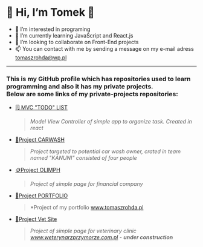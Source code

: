 
  # 👋 Hi, I’m Tomek 👋
  
 
- 👀 I’m interested in programing 
- 🌱 I’m currently learning JavaScript and React.js
- 💞️ I’m looking to collaborate on Front-End projects
- 📫 You can contact with me by sending a message on my e-mail adress tomaszrohda@wp.pl

---
###  This is my GitHub profile which has repositories used to learn programming and also it has my private projects. </br>Below are some links of my private-projects repositories:


- <a href="https://github.com/trohda/react-projects/tree/main/React%20Todo%20List">🗒️ MVC "TODO" LIST</a>
  > *Model View Controller of simple app to organize task. Created in react*



-  <a href="https://github.com/infoshareacademy/jfddr6-team-kanuni-team">🧼Project CARWASH </a>
   > *Project targeted to potential car wash owner, crated in team named "KANUNI" consisted of four people*

-  <a href="https://github.com/trohda/project-olimph">🪙Project OLIMPH </a>
   > *Project of simple page for financial company*

-  <a href="https://github.com/trohda/project-portfolio">👨Project PORTFOLIO </a>
   > *Project of my portfolio www.tomaszrohda.pl

-  <a href="https://github.com/trohda/project-vet">🏥Project Vet Site </a>
   > *Project of simple page for veterinary clinic www.weterynarzprzymorze.com.pl - **under construction***
<!---
trohda/trohda is a ✨ special ✨ repository because its `README.md` (this file) appears on your GitHub profile.
You can click the Preview link to take a look at your changes.
--->

